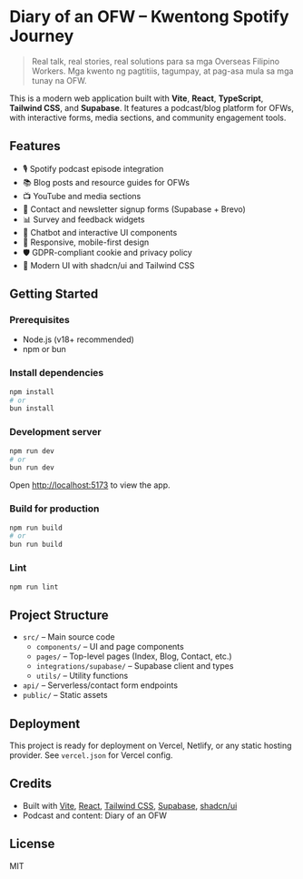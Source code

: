 # Diary of an OFW – Kwentong Spotify Journey

> Real talk, real stories, real solutions para sa mga Overseas Filipino Workers. Mga kwento ng pagtitiis, tagumpay, at pag-asa mula sa mga tunay na OFW.

This is a modern web application built with **Vite**, **React**, **TypeScript**, **Tailwind CSS**, and **Supabase**. It features a podcast/blog platform for OFWs, with interactive forms, media sections, and community engagement tools.

## Features

- 🎙️ Spotify podcast episode integration
- 📚 Blog posts and resource guides for OFWs
- 📺 YouTube and media sections
- 📝 Contact and newsletter signup forms (Supabase + Brevo)
- 📊 Survey and feedback widgets
- 💬 Chatbot and interactive UI components
- 📱 Responsive, mobile-first design
- 🛡️ GDPR-compliant cookie and privacy policy
- 🌙 Modern UI with shadcn/ui and Tailwind CSS

## Getting Started

### Prerequisites

- Node.js (v18+ recommended)
- npm or bun

### Install dependencies

```bash
npm install
# or
bun install
```

### Development server

```bash
npm run dev
# or
bun run dev
```

Open [http://localhost:5173](http://localhost:5173) to view the app.

### Build for production

```bash
npm run build
# or
bun run build
```

### Lint

```bash
npm run lint
```

## Project Structure

- `src/` – Main source code
  - `components/` – UI and page components
  - `pages/` – Top-level pages (Index, Blog, Contact, etc.)
  - `integrations/supabase/` – Supabase client and types
  - `utils/` – Utility functions
- `api/` – Serverless/contact form endpoints
- `public/` – Static assets

## Deployment

This project is ready for deployment on Vercel, Netlify, or any static hosting provider. See `vercel.json` for Vercel config.

## Credits

- Built with [Vite](https://vitejs.dev/), [React](https://react.dev/), [Tailwind CSS](https://tailwindcss.com/), [Supabase](https://supabase.com/), [shadcn/ui](https://ui.shadcn.com/)
- Podcast and content: Diary of an OFW

## License

MIT
